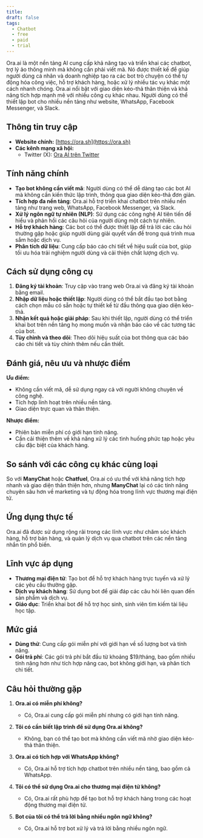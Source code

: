 ```yaml
---
title: 
draft: false
tags:
  - Chatbot
  - free
  - paid
  - trial
---
```

Ora.ai là một nền tảng AI cung cấp khả năng tạo và triển khai các chatbot, trợ lý ảo thông minh mà không cần phải viết mã. Nó được thiết kế để giúp người dùng cá nhân và doanh nghiệp tạo ra các bot trò chuyện có thể tự động hóa công việc, hỗ trợ khách hàng, hoặc xử lý nhiều tác vụ khác một cách nhanh chóng. Ora.ai nổi bật với giao diện kéo-thả thân thiện và khả năng tích hợp mạnh mẽ với nhiều công cụ khác nhau. Người dùng có thể thiết lập bot cho nhiều nền tảng như website, WhatsApp, Facebook Messenger, và Slack.

## Thông tin truy cập

- **Website chính:** [https://ora.sh](https://ora.sh)
- **Các kênh mạng xã hội:**
    - Twitter (X): [Ora AI trên Twitter](https://twitter.com/ora_ai)

## Tính năng chính

- **Tạo bot không cần viết mã**: Người dùng có thể dễ dàng tạo các bot AI mà không cần kiến thức lập trình, thông qua giao diện kéo-thả đơn giản.
- **Tích hợp đa nền tảng**: Ora.ai hỗ trợ triển khai chatbot trên nhiều nền tảng như trang web, WhatsApp, Facebook Messenger, và Slack.
- **Xử lý ngôn ngữ tự nhiên (NLP)**: Sử dụng các công nghệ AI tiên tiến để hiểu và phản hồi các câu hỏi của người dùng một cách tự nhiên.
- **Hỗ trợ khách hàng**: Các bot có thể được thiết lập để trả lời các câu hỏi thường gặp hoặc giúp người dùng giải quyết vấn đề trong quá trình mua sắm hoặc dịch vụ.
- **Phân tích dữ liệu**: Cung cấp báo cáo chi tiết về hiệu suất của bot, giúp tối ưu hóa trải nghiệm người dùng và cải thiện chất lượng dịch vụ.

## Cách sử dụng công cụ

1. **Đăng ký tài khoản**: Truy cập vào trang web Ora.ai và đăng ký tài khoản bằng email.
2. **Nhập dữ liệu hoặc thiết lập**: Người dùng có thể bắt đầu tạo bot bằng cách chọn mẫu có sẵn hoặc tự thiết kế từ đầu thông qua giao diện kéo-thả.
3. **Nhận kết quả hoặc giải pháp**: Sau khi thiết lập, người dùng có thể triển khai bot trên nền tảng họ mong muốn và nhận báo cáo về các tương tác của bot.
4. **Tùy chỉnh và theo dõi**: Theo dõi hiệu suất của bot thông qua các báo cáo chi tiết và tùy chỉnh thêm nếu cần thiết.

## Đánh giá, nêu ưu và nhược điểm

**Ưu điểm:**

- Không cần viết mã, dễ sử dụng ngay cả với người không chuyên về công nghệ.
- Tích hợp linh hoạt trên nhiều nền tảng.
- Giao diện trực quan và thân thiện.

**Nhược điểm:**

- Phiên bản miễn phí có giới hạn tính năng.
- Cần cải thiện thêm về khả năng xử lý các tình huống phức tạp hoặc yêu cầu đặc biệt của khách hàng.

## So sánh với các công cụ khác cùng loại

So với **ManyChat** hoặc **Chatfuel**, Ora.ai có ưu thế với khả năng tích hợp nhanh và giao diện thân thiện hơn, nhưng **ManyChat** lại có các tính năng chuyên sâu hơn về marketing và tự động hóa trong lĩnh vực thương mại điện tử.

## Ứng dụng thực tế

Ora.ai đã được sử dụng rộng rãi trong các lĩnh vực như chăm sóc khách hàng, hỗ trợ bán hàng, và quản lý dịch vụ qua chatbot trên các nền tảng nhắn tin phổ biến.

## Lĩnh vực áp dụng

- **Thương mại điện tử**: Tạo bot để hỗ trợ khách hàng trực tuyến và xử lý các yêu cầu thường gặp.
- **Dịch vụ khách hàng**: Sử dụng bot để giải đáp các câu hỏi liên quan đến sản phẩm và dịch vụ.
- **Giáo dục**: Triển khai bot để hỗ trợ học sinh, sinh viên tìm kiếm tài liệu học tập.

## Mức giá

- **Dùng thử**: Cung cấp gói miễn phí với giới hạn về số lượng bot và tính năng.
- **Gói trả phí**: Các gói trả phí bắt đầu từ khoảng $19/tháng, bao gồm nhiều tính năng hơn như tích hợp nâng cao, bot không giới hạn, và phân tích chi tiết.

## Câu hỏi thường gặp

1. **Ora.ai có miễn phí không?**
    
    - Có, Ora.ai cung cấp gói miễn phí nhưng có giới hạn tính năng.
2. **Tôi có cần biết lập trình để sử dụng Ora.ai không?**
    
    - Không, bạn có thể tạo bot mà không cần viết mã nhờ giao diện kéo-thả thân thiện.
3. **Ora.ai có tích hợp với WhatsApp không?**
    
    - Có, Ora.ai hỗ trợ tích hợp chatbot trên nhiều nền tảng, bao gồm cả WhatsApp.
4. **Tôi có thể sử dụng Ora.ai cho thương mại điện tử không?**
    
    - Có, Ora.ai rất phù hợp để tạo bot hỗ trợ khách hàng trong các hoạt động thương mại điện tử.
5. **Bot của tôi có thể trả lời bằng nhiều ngôn ngữ không?**
    
    - Có, Ora.ai hỗ trợ bot xử lý và trả lời bằng nhiều ngôn ngữ.